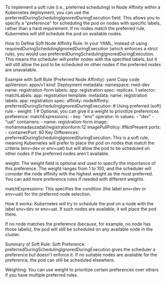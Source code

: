 To implement a soft rule (i.e., preferred scheduling) in Node Affinity within a Kubernetes deployment, you can use the preferredDuringSchedulingIgnoredDuringExecution field. This allows you to specify a "preference" for scheduling the pod on nodes with specific labels, rather than a hard requirement. If no nodes match the preferred rule, Kubernetes will still schedule the pod on available nodes.

How to Define Soft Node Affinity Rule:
In your YAML, instead of using requiredDuringSchedulingIgnoredDuringExecution (which enforces a strict rule), you would use preferredDuringSchedulingIgnoredDuringExecution. This means the scheduler will prefer nodes with the specified labels, but it will still allow the pod to be scheduled on other nodes if the preferred nodes are unavailable.

Example with Soft Rule (Preferred Node Affinity):
yaml
Copy code
apiVersion: apps/v1
kind: Deployment
metadata:
  namespace: med-dev
  name: registration-form
  labels:
    app: registration
spec:
  replicas: 1
  selector:
    matchLabels:
      app: registration
  template:
    metadata:
      name: registration
      labels:
        app: registration
    spec:
      affinity:
        nodeAffinity:
          preferredDuringSchedulingIgnoredDuringExecution:  # Using preferred (soft) rule
            - weight: 1  # Optional, you can give it a weight to prioritize preferences
              preference:
                matchExpressions:
                  - key: "env"
                    operator: In
                    values:
                      - "dev"
                      - "uat"
      containers:
        - name: registration-form
          image: mohammadaszadali/registrationform:12
          imagePullPolicy: IfNotPresent
          ports:
            - containerPort: 80
Key Differences:
preferredDuringSchedulingIgnoredDuringExecution: This is a soft rule, meaning Kubernetes will prefer to place the pod on nodes that match the criteria (env=dev or env=uat) but will allow the pod to be scheduled on other nodes if the preferred nodes aren't available.

weight: The weight field is optional and used to specify the importance of this preference. The weight ranges from 1 to 100, and the scheduler will consider the node affinity with the highest weight as the most preferred. You can add more preference rules if needed with different weights.

matchExpressions: This specifies the condition (the label env=dev or env=uat) for the preferred node selection.

How it works:
Kubernetes will try to schedule the pod on a node with the label env=dev or env=uat. If such nodes are available, it will place the pod there.

If no node matches the preference (because, for example, no node has those labels), the pod will still be scheduled on any available node in the cluster.

Summary of Soft Rule:
Soft Preference: preferredDuringSchedulingIgnoredDuringExecution gives the scheduler a preference but doesn't enforce it. If no suitable nodes are available for the preference, the pod can still be scheduled elsewhere.

Weighting: You can use weight to prioritize certain preferences over others if you have multiple preferred rules.
